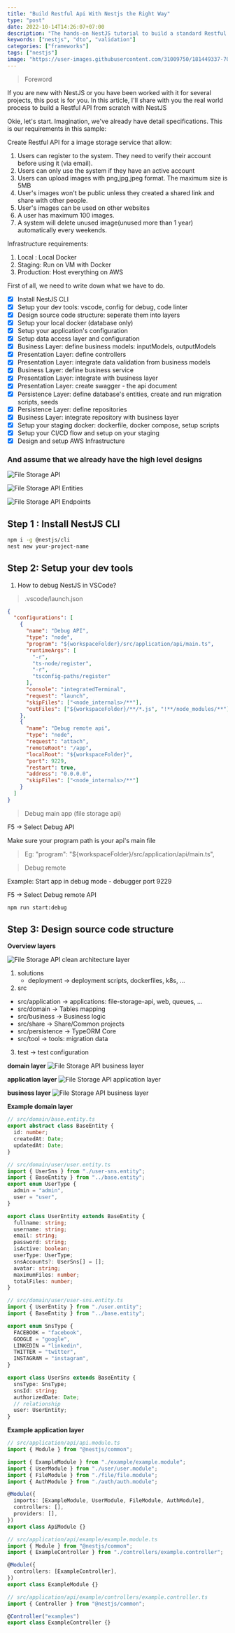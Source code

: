 ```yaml
---
title: "Build Restful Api With Nestjs the Right Way"
type: "post"
date: 2022-10-14T14:26:07+07:00
description: "The hands-on NestJS tutorial to build a standard Restful API"
keywords: ["nestjs", "dto", "validation"]
categories: ["frameworks"]
tags: ["nestjs"]
image: "https://user-images.githubusercontent.com/31009750/181449337-70081a76-5a01-4229-805e-39ed0ded6b5b.png"
---
```


> Foreword

If you are new with NestJS or you have been worked with it for several projects, this post is for you. In this article, I'll share with you the real world process to build a Restful API from scratch with NestJS

Okie, let's start. Imagination, we've already have detail specifications.
This is our requirements in this sample:

Create Restful API for a image storage service that allow:

1. Users can register to the system. They need to verify their account before using it (via email).
2. Users can only use the system if they have an active account
3. Users can upload images with png,jpg,jpeg format. The maximum size is 5MB
4. User's images won't be public unless they created a shared link and share with other people.
5. User's images can be used on other websites
6. A user has maximum 100 images.
7. A system will delete unused image(unused more than 1 year) automatically every weekends.

Infrastructure requirements:

1. Local : Local Docker
2. Staging: Run on VM with Docker
3. Production: Host everything on AWS

First of all, we need to write down what we have to do.

- [x] Install NestJS CLI
- [x] Setup your dev tools: vscode, config for debug, code linter
- [x] Design source code structure: seperate them into layers
- [x] Setup your local docker (database only)
- [x] Setup your application's configuration
- [x] Setup data access layer and configuration
- [x] Business Layer: define business models: inputModels, outputModels
- [x] Presentation Layer: define controllers
- [x] Presentation Layer: integrate data validation from business models
- [x] Business Layer: define business service
- [x] Presentation Layer: integrate with business layer
- [x] Presentation Layer: create swagger - the api document
- [x] Persistence Layer: define database's entities, create and run migration scripts, seeds
- [x] Persistence Layer: define repositories
- [x] Business Layer: integrate repository with business layer
- [x] Setup your staging docker: dockerfile, docker compose, setup scripts
- [x] Setup your CI/CD flow and setup on your staging
- [x] Design and setup AWS Infrastructure

### And assume that we already have the high level designs

![File Storage API](/documents/file-storage-api.png)

![File Storage API Entities](/documents/file-storage-api-entities.png)

![File Storage API Endpoints](/documents/file-storage-api-endpoints.png)

## Step 1 : Install NestJS CLI

```bash
npm i -g @nestjs/cli
nest new your-project-name
```

## Step 2: Setup your dev tools

1. How to debug NestJS in VSCode?

> .vscode/launch.json

```json
{
  "configurations": [
    {
      "name": "Debug API",
      "type": "node",
      "program": "${workspaceFolder}/src/application/api/main.ts",
      "runtimeArgs": [
        "-r",
        "ts-node/register",
        "-r",
        "tsconfig-paths/register"
      ],
      "console": "integratedTerminal",
      "request": "launch",
      "skipFiles": ["<node_internals>/**"],
      "outFiles": ["${workspaceFolder}/**/*.js", "!**/node_modules/**"]
    },
    {
      "name": "Debug remote api",
      "type": "node",
      "request": "attach",
      "remoteRoot": "/app",
      "localRoot": "${workspaceFolder}",
      "port": 9229,
      "restart": true,
      "address": "0.0.0.0",
      "skipFiles": ["<node_internals>/**"]
    }
  ]
}
```

> Debug main app (file storage api)

F5 -> Select Debug API

Make sure your program path is your api's main file

> Eg: "program": "${workspaceFolder}/src/application/api/main.ts",

> Debug remote

Example: Start app in debug mode - debugger port 9229

F5 -> Select Debug remote API

```bash
npm run start:debug
```

## Step 3: Design source code structure

**Overview layers**

![File Storage API clean architecture layer](/documents/file-storage-api-clean-architecture.png)

1. solutions
   - deployment -> deployment scripts, dockerfiles, k8s, ...
2. src

- src/application -> applications: file-storage-api, web, queues, ...
- src/domain -> Tables mapping
- src/business -> Business logic
- src/share -> Share/Common projects
- src/persistence -> TypeORM Core
- src/tool -> tools: migration data

3. test -> test configuration

**domain layer**
![File Storage API business layer](/documents/file-storage-api-domain-layer.png)

**application layer**
![File Storage API application layer](/documents/file-storage-api-application-layer.png)

**business layer**
![File Storage API business layer](/documents/file-storage-api-application-layer.png)

**Example domain layer**

```ts
// src/domain/base.entity.ts
export abstract class BaseEntity {
  id: number;
  createdAt: Date;
  updatedAt: Date;
}

// src/domain/user/user.entity.ts
import { UserSns } from "./user-sns.entity";
import { BaseEntity } from "../base.entity";
export enum UserType {
  admin = "admin",
  user = "user",
}

export class UserEntity extends BaseEntity {
  fullname: string;
  username: string;
  email: string;
  password: string;
  isActive: boolean;
  userType: UserType;
  snsAccounts?: UserSns[] = [];
  avatar: string;
  maximumFiles: number;
  totalFiles: number;
}

// src/domain/user/user-sns.entity.ts
import { UserEntity } from "./user.entity";
import { BaseEntity } from "../base.entity";

export enum SnsType {
  FACEBOOK = "facebook",
  GOOGLE = "google",
  LINKEDIN = "linkedin",
  TWITTER = "twitter",
  INSTAGRAM = "instagram",
}

export class UserSns extends BaseEntity {
  snsType: SnsType;
  snsId: string;
  authorizedDate: Date;
  // relationship
  user: UserEntity;
}
```

**Example application layer**

```ts
// src/application/api/api.module.ts
import { Module } from "@nestjs/common";

import { ExampleModule } from "./example/example.module";
import { UserModule } from "./user/user.module";
import { FileModule } from "./file/file.module";
import { AuthModule } from "./auth/auth.module";

@Module({
  imports: [ExampleModule, UserModule, FileModule, AuthModule],
  controllers: [],
  providers: [],
})
export class ApiModule {}

// src/application/api/example/example.module.ts
import { Module } from "@nestjs/common";
import { ExampleController } from "./controllers/example.controller";

@Module({
  controllers: [ExampleController],
})
export class ExampleModule {}

// src/application/api/example/controllers/example.controller.ts
import { Controller } from "@nestjs/common";

@Controller("examples")
export class ExampleController {}
```
